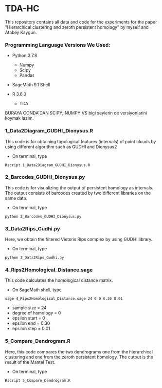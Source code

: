 # TDA-HC
This repository contains all data and code for the experiments for the paper "Hierarchical clustering and zeroth persistent homology" by myself and Atabey Kaygun.

### Programming Language Versions We Used:
* Python 3.7.8
  - Numpy
  - Scipy
  - Pandas
  
* SageMath 9.1 Shell
* R 3.6.3
  - TDA

BURAYA CONDA'DAN SCIPY, NUMPY VS bigi seylerin de versiyonlarini koymak lazim.


### 1_Data2Diagram_GUDHI_Dionysus.R

This code is for obtaining topological features (intervals) of point clouds by using different algorithm such as GUDHI and Dionysus2

* On terminal, type
```
Rscript 1_Data2Diagram_GUDHI_Dionysus.R
```

### 2_Barcodes_GUDHI_Dionysus.py 

This code is for visualizing the output of persistent homology as intervals. The output consists of barcodes created by two different libraries on the same data.

* On terminal, type
```
python 2_Barcodes_GUDHI_Dionysus.py
```

### 3_Data2Rips_Gudhi.py 

Here, we obtain the filtered Vietoris Rips complex by using GUDHI library.

- On terminal, type
```
python 3_Data2Rips_Gudhi.py
```

### 4_Rips2Homological_Distance.sage

This code calculates the homological distance matrix.

* On SageMath shell, type
```
sage 4_Rips2Homological_Distance.sage 24 0 0 0.30 0.01
```
  - sample size = 24 
  - degree of homology = 0
  - epsilon start = 0
  - epsilon end = 0.30
  - epsilon step = 0.01

### 5_Compare_Dendrogram.R

Here, this code compares the two dendrograms one from the hierarchical clustering and one from the zeroth persistent homology. 
The output is the result of the Mantel Test.

* On terminal, type
```
Rscript 5_Compare_Dendrogram.R
```


